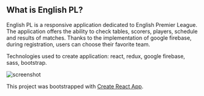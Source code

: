 ## What is English PL?

English PL is a responsive application dedicated to English Premier League. The application offers the ability to check tables, scorers, players, schedule and results of matches. Thanks to the implementation of google firebase, during registration, users can choose their favorite team.

Technologies used to create application: react, redux, google firebase, sass, bootstrap.

![screenshot](https://user-images.githubusercontent.com/51854427/64607193-4f5e2280-d3c8-11e9-8248-06cf3fda3977.png)


This project was bootstrapped with [Create React App](https://github.com/facebook/create-react-app).

 
